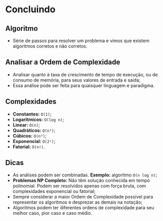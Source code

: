 # Concluindo

## Algoritmo

* Série de passos para resolver um problema e vimos que existem algoritmos corretos e não corretos.

## Analisar a Ordem de Complexidade

* Analisar quanto à taxa de crescimento de tempo de execução, ou de consumo de memória, para seus valores de entrada e saída;
* Essa análise pode ser feita para quaisquer linguagem e paradigma.

## Complexidades

* **Constantes:** `O(1)`;
* **Logarítmicos:** `O(log n)`;
* **Linear:** `O(n)`;
* **Quadráticos:** `O(n²)`;
* **Cúbicos:** `O(n³)`;
* **Exponencial:** `O(2ⁿ)`;
* **Fatorial:** `O(n!)`.

## Dicas

* As análises podem ser combinadas. **Exemplo:** algoritmo `O(n log n)`;
* **Problemas NP Completo:** Não têm solução conhecida em tempo polinomial. Podem ser resolvidos apenas com força bruta, com complexidades exponencial ou fatorial;
* Sempre considerar a maior Ordem de Complexidade possível para representar os algoritmos e desprezar as demais na notação;
* Algoritmos podem ter diferentes ordens de complexidade para seu melhor caso, pior caso e caso médio.
